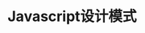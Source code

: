 <!--
 * @Author: JDR
 * @Date: 2020-08-03 11:05:22
 * @LastEditTime: 2020-10-28 20:59:24
 * @LastEditors: Please set LastEditors
 * @Description: In User Settings Edit
 * @FilePath: \JDR_Blog\docs\zh-cn\README.md
--> 
# Javascript设计模式

